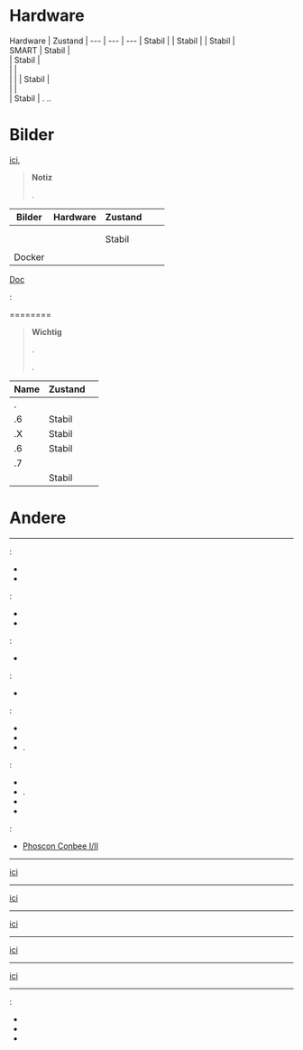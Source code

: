 Hardware
========

Hardware | Zustand | 
--- | --- | ---
             | Stabil                  |
            | Stabil                  |
               | Stabil                  |                          
SMART                   | Stabil                  |                          
                    | Stabil                  |                          
                    |      |                          
                    |      | 
                 | Stabil                  |                          
                 |             |                          
                  | Stabil                  | . ..         

Bilder
======


[ici](https://images.jeedom.com/),


> **Notiz**
>
> 
> 
> . 
> 
> 

| Bilder         | Hardware       | Zustand           |       |       |
|----------------|----------------|----------------|----------------|----------------|
|     |  |            |  |                |
|      |    |                |                |                |
|     |  | Stabil         |  |                |
|                |    |                |                |                |
| Docker         |                |            |  |                |




[Doc](https://github.com/jeedom/documentation/blob/master/installation/de_DE/other.asciidoc)

 : 



========

> **Wichtig**
>
> .
> 
> .


| Name                     | Zustand                    |                 |
|-------------------------|-------------------------|--------------------------|
| .        |             |                          |
| .6                 | Stabil                  |                          |
| .X                 | Stabil                  |                          |
| .6           | Stabil                  |                          |
| .7               |                     |                          |
|                  | Stabil                  |                          |

Andere
=====


---------------------------

 :

-   
-   

 :

-   
-   

 :

-   

 :

-   

 :

-   
-   
-   .

 :

-   
-   .
-   
-   


 :

- [Phoscon Conbee I/II](http://bit.ly/2n4VyWc)


-------------


[ici](https://jeedom.github.io/documentation/zwave/de_DE/equipement.compatible)


---------------


[ici](https://jeedom.github.io/documentation/enocean/de_DE/equipement.compatible)


--------------


[ici](https://jeedom.github.io/documentation/edisio/de_DE/equipement.compatible)


--------------


[ici](https://jeedom.github.io/documentation/rfxcom/de_DE/equipement.compatible)


-------


[ici](https://jeedom.github.io/documentation/camera/de_DE/equipement.compatible)


---------------------------------

 :

-   

-   

-   
    
